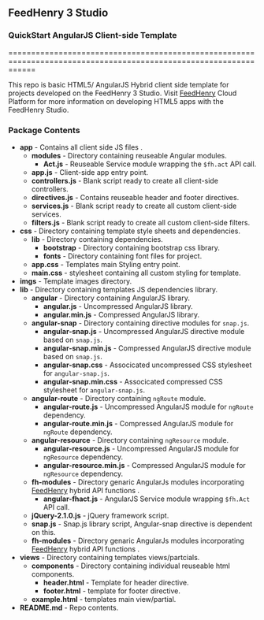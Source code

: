 ## FeedHenry 3 Studio
### QuickStart AngularJS Client-side Template 
==================================================================================================================

This repo is basic HTML5/ AngularJS Hybrid client side template for projects developed on the FeedHenry 3 Studio.
Visit [FeedHenry](http://www.feedhenry.com) Cloud Platform for more information on developing HTML5 apps with the 
FeedHenry Studio.

### Package Contents
+ **app** - Contains all client side JS files .
    + **modules** - Directory containing reuseable Angular modules.
        + **Act.js** - Reuseable Service module wrapping the `$fh.act` API call.
    + **app.js** - Client-side app entry point.
    + **controllers.js** - Blank script ready to create all client-side controllers.
    + **directives.js** - Contains reuseable header and footer directives.
    + **services.js** - Blank script ready to create all custom client-side services.
    + **filters.js** - Blank script ready to create all custom client-side filters.
+ **css** - Directory containing template style sheets and dependencies.
    + **lib** - Directory containing dependencies.
        + **bootstrap** - Directory containing bootstrap css library.
        + **fonts** - Directory containing font files for project.
    + **app.css** - Templates main Styling entry point.
    + **main.css** - stylesheet containing all custom styling for template.
+ **imgs** - Template images directory.
+ **lib** - Directory containing templates JS dependencies library.
    + **angular** - Directory containing AngularJS library.
        + **angular.js** - Uncompressed AngularJS library.
        + **angular.min.js** - Compressed AngularJS library.
    + **angular-snap** - Directory containing directive modules for `snap.js`.
        + **angular-snap.js** - Uncompressed AngularJS directive module based on `snap.js`.
        + **angular-snap.min.js** - Compressed AngularJS directive module based on `snap.js`.
        + **angular-snap.css** - Associcated uncompressed CSS stylesheet for `angular-snap.js`.
        + **angular-snap.min.css** - Associcated compressed CSS stylesheet for `angular-snap.js`.
    + **angular-route** - Directory containing `ngRoute` module.
        + **angular-route.js** - Uncompressed AngularJS module for `ngRoute` dependency. 
        + **angular-route.min.js** - Compressed AngularJS module for `ngRoute` dependency.
    + **angular-resource** - Directory containing `ngResource` module.
        + **angular-resource.js** - Uncompressed AngularJS module for `ngResource` dependency.
        + **angular-resource.min.js** - Compressed AngularJS module for `ngResource` dependency.
    + **fh-modules** - Directory genaric AngularJs modules incorporating [FeedHenry](http://www.feedhenry.com) hybrid API functions .
        + **angular-fhact.js** - AngularJS Service module wrapping `$fh.Act` API call.
    + **jQuery-2.1.0.js** - jQuery framework script.
    + **snap.js** - Snap.js library script, Angular-snap directive is dependent on this. 
    + **fh-modules** - Directory genaric AngularJs modules incorporating [FeedHenry](http://www.feedhenry.com) hybrid API functions .
+ **views** - Directory containing templates views/partcials.
    + **components** - Directory containing individual reuseable html components.
        + **header.html** - Template for header directive.
        + **footer.html** - template for footer directive.
    + **example.html** - templates main view/partial.
+ **README.md** - Repo contents.